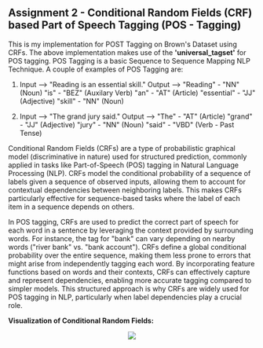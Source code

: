 ## Assignment 2 - Conditional Random Fields (CRF) based Part of Speech Tagging (POS - Tagging)
This is my implementation for POST Tagging on Brown's Dataset using CRFs. The above implementation makes  use of the **'universal_tagset'** for POS tagging. 
POS Tagging is a basic Sequence to Sequence Mapping NLP Technique. A couple of examples of POS Tagging are:
1) Input --> "Reading is an essential skill."
   Output --> "Reading" - "NN" (Noun)
              "is" - "BEZ" (Auxilary Verb)
              "an" - "AT" (Article)
              "essential" - "JJ" (Adjective)
              "skill" - "NN" (Noun)

2) Input --> "The grand jury said."
   Output --> "The" - "AT" (Article)
              "grand" - "JJ" (Adjective)
              "jury" - "NN" (Noun)
              "said" - "VBD" (Verb - Past Tense)   

Conditional Random Fields (CRFs) are a type of probabilistic graphical model (discriminative in nature) used for structured prediction, commonly applied in tasks like Part-of-Speech (POS) tagging in Natural Language Processing (NLP). CRFs model the conditional probability of a sequence of labels given a sequence of observed inputs, allowing them to account for contextual dependencies between neighboring labels. This makes CRFs particularly effective for sequence-based tasks where the label of each item in a sequence depends on others.

In POS tagging, CRFs are used to predict the correct part of speech for each word in a sentence by leveraging the context provided by surrounding words. For instance, the tag for "bank" can vary depending on nearby words ("river bank" vs. "bank account"). CRFs define a global conditional probability over the entire sequence, making them less prone to errors that might arise from independently tagging each word. By incorporating feature functions based on words and their contexts, CRFs can effectively capture and represent dependencies, enabling more accurate tagging compared to simpler models. This structured approach is why CRFs are widely used for POS tagging in NLP, particularly when label dependencies play a crucial role.

**Visualization of Conditional Random Fields:**
<div align="center">
   <img src = "[https://www.google.com/url?sa=i&url=https%3A%2F%2Fslideplayer.com%2Fslide%2F4136134%2F&psig=AOvVaw2he1u5XK0VbzI-rel9hcWC&ust=1730571696024000&source=images&cd=vfe&opi=89978449&ved=0CBQQjRxqFwoTCND9lZfgu4kDFQAAAAAdAAAAABAE](https://slideplayer.com/slide/4136134/13/images/22/Conditional+Random+Fields.jpg)">
</div>
